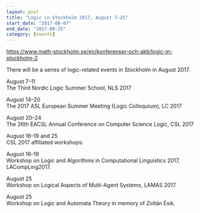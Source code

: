 ```yaml
---
layout: post
title: "Logic in Stockholm 2017, August 7–25"
start_date: "2017-08-07"
end_date: "2017-08-25"
category: [events]
---
```


<https://www.math-stockholm.se/en/konferenser-och-akti/logic-in-stockholm-2>

There will be a series of logic-related events in Stockholm in August 2017.

August 7–11  
The Third Nordic Logic Summer School, NLS 2017

August 14–20  
The 2017 ASL European Summer Meeting (Logic Colloquium), LC 2017

August 20–24  
The 26th EACSL Annual Conference on Computer Science Logic, CSL 2017

August 16–19 and 25  
CSL 2017 affiliated workshops:

August 16–19  
Workshop on Logic and Algorithms in Computational Linguistics 2017,
LACompLing2017.

August 25  
Workshop on Logical Aspects of Multi-Agent Systems, LAMAS 2017.

August 25  
Workshop on Logic and Automata Theory in memory of Zoltán Ésik.
